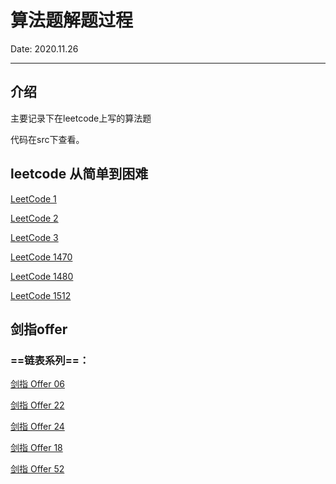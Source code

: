 # 算法题解题过程

Date: 2020.11.26
***

## 介绍

主要记录下在leetcode上写的算法题

代码在src下查看。

## leetcode 从简单到困难

[LeetCode 1](https://leetcode-cn.com/problems/two-sum/)

[LeetCode 2](https://leetcode-cn.com/problems/add-two-numbers/)

[LeetCode 3](https://leetcode-cn.com/problems/longest-substring-without-repeating-characters/)

[LeetCode 1470](https://leetcode-cn.com/problems/shuffle-the-array/)

[LeetCode 1480](https://leetcode-cn.com/problems/running-sum-of-1d-array/)

[LeetCode 1512](https://leetcode-cn.com/problems/number-of-good-pairs/)



## 剑指offer 

### ==链表系列==：

[剑指 Offer 06](https://leetcode-cn.com/problems/cong-wei-dao-tou-da-yin-lian-biao-lcof)

[剑指 Offer 22](https://leetcode-cn.com/problems/lian-biao-zhong-dao-shu-di-kge-jie-dian-lcof)

[剑指 Offer 24](https://leetcode-cn.com/problems/fan-zhuan-lian-biao-lcof)

[剑指 Offer 18](https://leetcode-cn.com/problems/shan-chu-lian-biao-de-jie-dian-lcof)

[剑指 Offer 52](https://leetcode-cn.com/problems/liang-ge-lian-biao-de-di-yi-ge-gong-gong-jie-dian-lcof)




